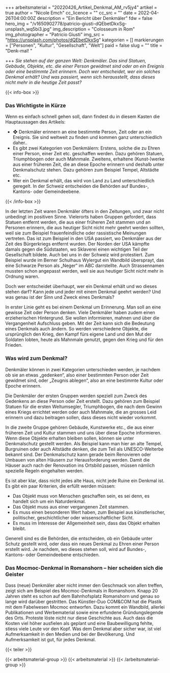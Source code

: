 +++
arbeitsmaterial = "20220426_Artikel_Denkmal_AM_rv5jy4"
artikel = true
author = "Nicole Emch"
cc_licence = ""
cc_src = ""
date = 2022-04-26T04:00:00Z
description = "Ein Bericht über Denkmäler"
fdw = false
hero_img = "/v1650902778/patricio-giusti-dQEbetDkxSg-unsplash_wq5bi3.jpg"
img_description = "Colosseum in Rom"
img_photographer = "Patricio Giusti"
img_src = "https://unsplash.com/photos/dQEbetDkxSg"
kategorien = []
markierungen = ["Personen", "Kultur", "Gesellschaft", "Welt"]
paid = false
slug = ""
title = "Denk-mal! "

+++
_Sie stehen auf der ganzen Welt: Denkmäler. Das sind Statuen, Gebäude, Objekte, etc. die einer Person gewidmet sind oder an ein Ereignis oder eine bestimmte Zeit erinnern. Doch wer entscheidet, wer ein solches Denkmal erhält? Und was passiert, wenn sich herausstellt, dass dieses nicht mehr in die heutige Zeit passt?_

{{< info-box >}} <h3>Das Wichtigste in Kürze</h3>

<p>Wenn es einfach schnell gehen soll, dann findest du in diesem Kasten die Hauptaussagen des Artikels:</p>

<ul>

<li>❖ Denkmäler erinnern an eine bestimmte Person, Zeit oder an ein Ereignis. Sie sind weltweit zu finden und kommen ganz unterschiedlich daher..</li>

<li>Es gibt zwei Kategorien von Denkmälern: Erstens, solche die zu Ehren einer Person, einer Zeit etc. geschaffen werden. Dazu gehören Statuen, Triumphbogen oder auch Mahnmale. Zweitens, erhaltene (Kunst-)werke aus einer früheren Zeit, die an diese Epoche erinnern und deshalb unter Denkmalschutz stehen. Dazu gehören zum Beispiel Tempel, Altstädte etc.</li>

<li>Wer ein Denkmal erhält, das wird von Land zu Land unterschiedlich geregelt. In der Schweiz entscheiden die Behörden auf Bundes-, Kantons- oder Gemeindeebene.</li>

</ul> {{< /info-box >}}

In der letzten Zeit waren Denkmäler öfters in den Zeitungen, und zwar nicht unbedingt im positiven Sinne. Vielerorts haben Gruppen gefordert, dass Statuen entfernt werden, die aus einer früheren Zeit stammen und an Personen erinnern, die aus heutiger Sicht nicht mehr geehrt werden sollten, weil sie zum Beispiel frauenfeindliche oder rassistische Meinungen vertreten. Das ist zum Beispiel in den USA passiert, wo Denkmäler aus der Zeit des Bürgerkriegs entfernt wurden. Der Norden der USA kämpfte damals gegen die Südstaaten, wo Sklaverei einen wichtigen Teil der Gesellschaft bildete. Auch bei uns in der Schweiz wird protestiert. Zum Beispiel wurde im Berner Schulhaus Wylergut ein Wandbild übersprayt, das eine Schwarze Person als „Neger“ im ABC darrstellte. Auch Strassennamen mussten schon angepasst werden, weil sie aus heutiger Sicht nicht mehr in Ordnung waren.

Doch wer entscheidet überhaupt, wer ein Denkmal erhält und wo dieses stehen darf? Kann jede und jeder mit einem Denkmal geehrt werden? Und was genau ist der Sinn und Zweck eines Denkmals?

In erster Linie geht es bei einem Denkmal um Erinnerung. Man soll an eine gewisse Zeit oder Person denken. Viele Denkmäler haben zudem einen erzieherischen Hintergrund. Sie wollen informieren, mahnen und über die Vergangenheit Aufschluss geben. Mit der Zeit kann sich die Bedeutung eines Denkmals auch ändern. So werden verschiedene Objekte, die ursprünglich den Krieg, den Kampf fürs eigene Land und den Mut der Soldaten lobten, heute als Mahnmale genutzt, gegen den Krieg und für den Frieden.

### Was wird zum Denkmal?

Denkmäler können in zwei Kategorien unterschieden werden, je nachdem ob sie an etwas „gedenken“, also einer bestimmten Person oder Zeit gewidmet sind, oder „Zeugnis ablegen“, also an eine bestimmte Kultur oder Epoche erinnern.

Die Denkmäler der ersten Gruppen werden speziell zum Zweck des Gedenkens an diese Person oder Zeit erstellt. Dazu gehören zum Beispiel Statuen für die ersten Weltumsegler, Triumphbogen, die nach dem Gewinn eines Kriegs errichtet werden oder auch Mahnmale, die an grosses Leid erinnern und dazu beitragen sollen, dass dieses nicht wieder vorkommt.

In die zweite Gruppe gehören Gebäude, Kunstwerke etc., die aus einer früheren Zeit und Kultur stammen und uns über diese Epoche informieren. Wenn diese Objekte erhalten bleiben sollen, können sie unter Denkmalschutz gestellt werden. Als Beispiel kann man hier an alte Tempel, Burgruinen oder auch Altstädte denken, die zum Teil als UNESCO-Welterbe bekannt sind. Der Denkmalschutz kann gerade beim Renovieren oder Umbauen von alten Häusern zur Herausforderung werden. Damit die Häuser auch nach der Renovation ins Ortsbild passen, müssen nämlich spezielle Regeln eingehalten werden.

Es ist aber klar, dass nicht jedes alte Haus, nicht jede Ruine ein Denkmal ist. Es gibt ein paar Kriterien, die erfüllt werden müssen:

* Das Objekt muss von Menschen geschaffen sein, es sei denn, es handelt sich um ein Naturdenkmal.
* Das Objekt muss aus einer vergangenen Zeit stammen.
* Es muss einen besonderen Wert haben, zum Beispiel aus künstlerischer, politischer, geschichtlicher oder wissenschaftlicher Sicht.
* Es muss im Interesse der Allgemeinheit sein, dass das Objekt erhalten bleibt.

Generell sind es die Behörden, die entscheiden, ob ein Gebäude unter Schutz gestellt wird, oder dass ein neues Denkmal zu Ehren einer Person erstellt wird. Je nachdem, wo dieses stehen soll, wird auf Bundes-, Kantons- oder Gemeindeebene entschieden.

### Das Mocmoc-Denkmal in Romanshorn – hier scheiden sich die Geister

Dass (neue) Denkmäler aber nicht immer den Geschmack von allen treffen, zeigt sich am Beispiel des Mocmoc-Denkmals in Romanshorn. Knapp 20 Jahren steht es schon auf dem Bahnhofsplatz Romanshorn und genau so lange wird darüber gestritten. Das Künstler-Duo COM&COM hat die Plastik mit dem Fabelwesen Mocmoc entworfen. Dazu kommt ein Wandbild, allerlei Publikationen und Werbematerial sowie eine erfundene Gründungslegende des Orts. Proteste löste nicht nur diese Geschichte aus. Auch dass die Kosten viel höher ausfielen als geplant und eine Baubewilligung fehlte, stiess viele Leute vor den Kopf. Was dem Denkmal aber sicher war, ist viel Aufmerksamkeit in den Medien und bei der Bevölkerung. Und Aufmerksamkeit ist gut, für jedes Denkmal.

{{< teiler >}}

{{< arbeitsmaterial-group >}}
{{< arbeitsmaterial >}}
{{< /arbeitsmaterial-group >}}
